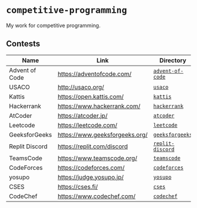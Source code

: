 # `competitive-programming`

My work for competitive programming.

## Contests

| Name           | Link                             | Directory                            |
| -------------- | -------------------------------- | ------------------------------------ |
| Advent of Code | <https://adventofcode.com/>      | [`advent-of-code`](./advent-of-code) |
| USACO          | <http://usaco.org/>              | [`usaco`](./usaco)                   |
| Kattis         | <https://open.kattis.com/>       | [`kattis`](./kattis)                 |
| Hackerrank     | <https://www.hackerrank.com/>    | [`hackerrank`](./hackerrank)         |
| AtCoder        | <https://atcoder.jp/>            | [`atcoder`](./atcoder)               |
| Leetcode       | <https://leetcode.com/>          | [`leetcode`](./leetcode)             |
| GeeksforGeeks  | <https://www.geeksforgeeks.org/> | [`geeksforgeeks`](./geeksforgeeks)   |
| Replit Discord | <https://replit.com/discord>     | [`replit-discord`](./replit-discord) |
| TeamsCode      | <https://www.teamscode.org/>     | [`teamscode`](./teamscode)           |
| CodeForces     | <https://codeforces.com/>        | [`codeforces`](./codeforces)         |
| yosupo         | <https://judge.yosupo.jp/>       | [`yosupo`](./yosupo)                 |
| CSES           | <https://cses.fi/>               | [`cses`](./cses)                     |
| CodeChef       | <https://www.codechef.com/>      | [`codechef`](./codechef)
